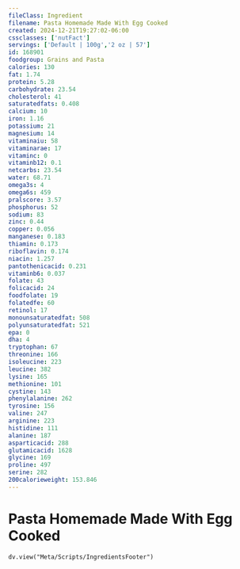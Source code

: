 ```yaml
---
fileClass: Ingredient
filename: Pasta Homemade Made With Egg Cooked
created: 2024-12-21T19:27:02-06:00
cssclasses: ['nutFact']
servings: ['Default | 100g','2 oz | 57']
id: 168901
foodgroup: Grains and Pasta
calories: 130
fat: 1.74
protein: 5.28
carbohydrate: 23.54
cholesterol: 41
saturatedfats: 0.408
calcium: 10
iron: 1.16
potassium: 21
magnesium: 14
vitaminaiu: 58
vitaminarae: 17
vitaminc: 0
vitaminb12: 0.1
netcarbs: 23.54
water: 68.71
omega3s: 4
omega6s: 459
pralscore: 3.57
phosphorus: 52
sodium: 83
zinc: 0.44
copper: 0.056
manganese: 0.183
thiamin: 0.173
riboflavin: 0.174
niacin: 1.257
pantothenicacid: 0.231
vitaminb6: 0.037
folate: 43
folicacid: 24
foodfolate: 19
folatedfe: 60
retinol: 17
monounsaturatedfat: 508
polyunsaturatedfat: 521
epa: 0
dha: 4
tryptophan: 67
threonine: 166
isoleucine: 223
leucine: 382
lysine: 165
methionine: 101
cystine: 143
phenylalanine: 262
tyrosine: 156
valine: 247
arginine: 223
histidine: 111
alanine: 187
asparticacid: 288
glutamicacid: 1628
glycine: 169
proline: 497
serine: 282
200calorieweight: 153.846
---
```


# Pasta Homemade Made With Egg Cooked

```dataviewjs
dv.view("Meta/Scripts/IngredientsFooter")
```